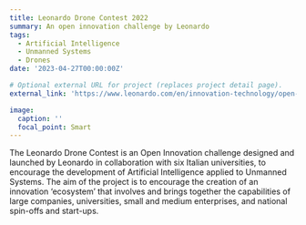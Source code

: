 ```yaml
---
title: Leonardo Drone Contest 2022
summary: An open innovation challenge by Leonardo
tags:
  - Artificial Intelligence
  - Unmanned Systems
  - Drones
date: '2023-04-27T00:00:00Z'

# Optional external URL for project (replaces project detail page).
external_link: 'https://www.leonardo.com/en/innovation-technology/open-innovation/drone-contest'

image:
  caption: ''
  focal_point: Smart
---
```


The Leonardo Drone Contest is an Open Innovation challenge designed and launched by Leonardo in collaboration with six Italian universities, to encourage the development of Artificial Intelligence applied to Unmanned Systems. The aim of the project is to encourage the creation of an innovation ‘ecosystem’ that involves and brings together the capabilities of large companies, universities, small and medium enterprises, and national spin-offs and start-ups.
